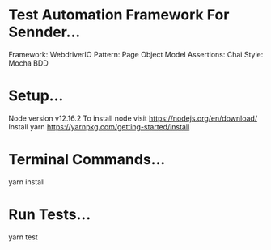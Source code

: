 # Test Automation Framework For Sennder...
Framework: WebdriverIO
Pattern: Page Object Model
Assertions: Chai
Style: Mocha BDD

# Setup...
Node version v12.16.2
To install node visit https://nodejs.org/en/download/
Install yarn https://yarnpkg.com/getting-started/install

# Terminal Commands...
yarn install

# Run Tests...
yarn test


